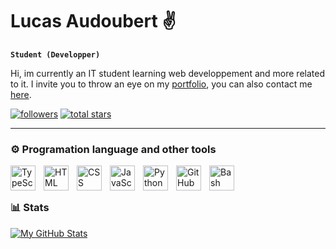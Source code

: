 # Lucas Audoubert ✌

**`Student (Developper)`**

Hi, im currently an IT student learning web developpement and more related to it. I invite you to throw an eye on my [portfolio](portfolio.com "Will redirect to my portfolio"), you can also contact me [here](lucas.audoubert@edu.devinci.fr). 

   <p align="left">
      <a href="https://github.com/roucky44?tab=followers">
         <img alt="followers" title="Follow me on Github" src="https://custom-icon-badges.demolab.com/github/followers/roucky44?color=236ad3&labelColor=1155ba&style=for-the-badge&logo=person-add&label=Follow&logoColor=white"/></a>
      <a href="https://github.com/roucky44?tab=repositories&sort=stargazers">
         <img alt="total stars" title="Total stars on GitHub" src="https://custom-icon-badges.demolab.com/github/stars/ForrestKnight?color=55960c&style=for-the-badge&labelColor=488207&logo=star"/></a>
   </p>

---

### ⚙ Programation language and other tools

<img align="left" alt="TypeScript" width="40px" style="padding-right:10px;" src="https://cdn.jsdelivr.net/gh/devicons/devicon/icons/typescript/typescript-plain.svg" />
<img align="left" alt="HTML" width="40px" style="padding-right:10px;" src="https://cdn.jsdelivr.net/gh/devicons/devicon/icons/html5/html5-plain.svg" />
<img align="left" alt="CSS" width="40px" style="padding-right:10px;" src="https://cdn.jsdelivr.net/gh/devicons/devicon/icons/css3/css3-plain.svg" />
<img align="left" alt="JavaScript" width="40px" style="padding-right:10px;" src="https://cdn.jsdelivr.net/gh/devicons/devicon/icons/javascript/javascript-plain.svg" />
<img align="left" alt="Python" width="40px" style="padding-right:10px;" src="https://cdn.jsdelivr.net/gh/devicons/devicon/icons/python/python-plain.svg" />
<img align="left" alt="GitHub" width="40px" style="padding-right:10px;" src="https://cdn.jsdelivr.net/gh/devicons/devicon/icons/github/github-original.svg" />
<img align="left" alt="Bash" width="40px" style="padding-right:10px;" src="https://cdn.jsdelivr.net/gh/devicons/devicon/icons/bash/bash-original.svg" />
<br />

#



### 📊 Stats

[![My GitHub Stats](https://github-readme-stats.vercel.app/api?username=roucky44)](https://github.com/roucky44/github-readme-stats)

